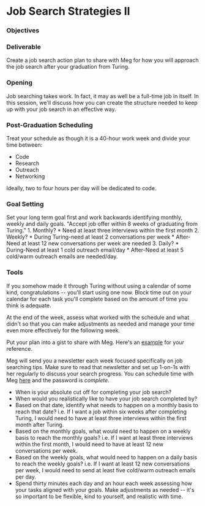 # Job Search Strategies II

### Objectives


### Deliverable
Create a job search action plan to share with Meg for how you will approach the job search after your graduation from Turing. 

### Opening
Job searching takes work. In fact, it may as well be a full-time job in itself. In this session, we'll discuss how you can create the structure needed to keep up with your job search in an effective way. 

### Post-Graduation Scheduling
Treat your schedule as though it is a 40-hour work week and divide your time between:

* Code
* Research
* Outreach
* Networking

Ideally, two to four hours per day will be dedicated to code. 

### Goal Setting
Set your long term goal first and work backwards identifying monthly, weekly and daily goals.                                                         "Accept job offer within 8 weeks of graduating from Turing." 
		1. Monthly?
			* Need at least three interviews within the first month 
		2. Weekly?
			* During Turing-need at least 2 conversations per week
			* After-Need at least 12 new conversations per week are needed
		3. Daily?
			* During-Need at least 1 cold outreach email/day
			* After-Need at least 5 cold/warm outreach emails are needed/day. 

### Tools
If you somehow made it through Turing without using a calendar of some kind, congratulations -- you'll start using one now. Block time out on your calendar for each task you'll complete based on the amount of time you think is adequate. 

At the end of the week, assess what worked with the schedule and what didn't so that you can make adjustments as needed and manage your time even more effectively for the following week. 

Put your plan into a gist to share with Meg. Here's an [example](https://gist.github.com/kjs222/7ef5e79a71eedf9d8c8d401da1e687c7) for your reference. 

Meg will send you a newsletter each week focused specifically on job searching tips. Make sure to read that newsletter and set up 1-on-1s with her regularly to discuss your search progress. You can schedule time with Meg [here](https://megstew.youcanbook.me/index.jsp) and the password is *complete*.

- When is your absolute cut off for completing your job search?
- When would you realistically like to have your job search completed by?
- Based on that date, identify what needs to happen on a monthly basis to reach that date? i.e. If I want a job within six weeks after completing Turing, I would need to have at least three interviews within the first month after Turing.
- Based on the monthly goals, what would need to happen on a weekly basis to reach the monthly goals? i.e. If I want at least three interviews within the first month, I would need to have at least 12 new conversations per week.
- Based on the weekly goals, what would need to happen on a daily basis to reach the weekly goals? i.e. If I want at least 12 new conversations per week, I would need to send at least five cold/warm outreach emails per day.
- Spend thirty minutes each day and an hour each week assessing how your tasks aligned with your goals. Make adjustments as needed -- it's so important to be flexible, kind to yourself, and realistic with time.
